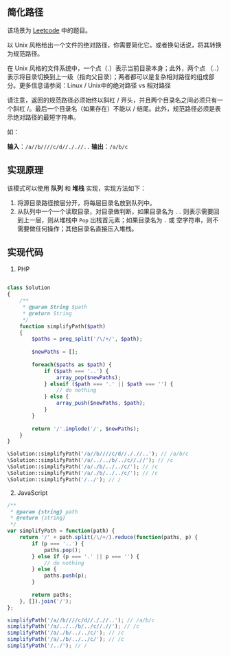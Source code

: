 ## 简化路径

该场景为 [Leetcode](https://leetcode-cn.com/explore/interview/card/bytedance/242/string/1013/) 中的题目。

以 Unix 风格给出一个文件的绝对路径，你需要简化它。或者换句话说，将其转换为规范路径。

在 Unix 风格的文件系统中，一个点（.）表示当前目录本身；此外，两个点 （..） 表示将目录切换到上一级（指向父目录）；两者都可以是复杂相对路径的组成部分。更多信息请参阅：Linux / Unix中的绝对路径 vs 相对路径

请注意，返回的规范路径必须始终以斜杠 / 开头，并且两个目录名之间必须只有一个斜杠 /。最后一个目录名（如果存在）不能以 / 结尾。此外，规范路径必须是表示绝对路径的最短字符串。

如：

**输入**：`/a//b////c/d//././/..`
**输出**：`/a/b/c`

## 实现原理

该模式可以使用 **队列** 和 **堆栈** 实现，实现方法如下：

1. 将源目录路径按层分开，将每层目录名放到队列中。
2. 从队列中一个一个读取目录，对目录做判断，如果目录名为 `..` 则表示需要回到上一层，则从堆栈中 `Pop` 出栈首元素；如果目录名为 `.` 或 空字符串，则不需要做任何操作；其他目录名直接压入堆栈。

## 实现代码

1. PHP

```php

class Solution 
{
    /**
     * @param String $path
     * @return String
     */
    function simplifyPath($path) 
    {
        $paths = preg_split('/\/+/', $path);
        
        $newPaths = [];
        
        foreach($paths as $path) {            
            if ($path === '..') {
                array_pop($newPaths);
            } elseif ($path === '.' || $path === '') {
                // do nothing
            } else {
                array_push($newPaths, $path);
            }
        }
        
        return '/'.implode('/', $newPaths);
    }
}

\Solution::simplifyPath('/a//b////c/d//././/..'); // /a/b/c
\Solution::simplifyPath('/a/../../b/../c//.//'); // /c
\Solution::simplifyPath('/a/./b/../../c/'); // /c
\Solution::simplifyPath('/a/./b/../../c/'); // /c
\Solution::simplifyPath('/../'); // /
```

2. JavaScript

```javascript
/**
 * @param {string} path
 * @return {string}
 */
var simplifyPath = function(path) {
    return '/' + path.split(/\/+/).reduce(function(paths, p) {
        if (p === '..') {
            paths.pop();
        } else if (p === '.' || p === '') {
            // do nothing
        } else {
            paths.push(p);
        }
        
        return paths;
    }, []).join('/');
};

simplifyPath('/a//b////c/d//././/..'); // /a/b/c
simplifyPath('/a/../../b/../c//.//'); // /c
simplifyPath('/a/./b/../../c/'); // /c
simplifyPath('/a/./b/../../c/'); // /c
simplifyPath('/../'); // /
```
